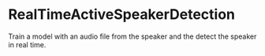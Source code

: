 # RealTimeActiveSpeakerDetection
Train a model with an audio file from the speaker and the detect the speaker in real time.
